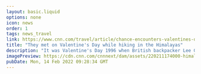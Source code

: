 ```yaml
---
layout: basic.liquid
options: none
icon: news
order: 1
tags: news_travel
link: https://www.cnn.com/travel/article/chance-encounters-valentines-day-himalayas/index.html
title: "They met on Valentine's Day while hiking in the Himalayas"
description: "It was Valentine's Day 1996 when British backpacker Lee Green walked into a mountain lodge in Nepal and encountered New Zealand traveler Mandy Halse for the first time. The two have been exploring the world together ever since. "
imagePreview: https://cdn.cnn.com/cnnnext/dam/assets/220211174000-himalayas-valentines-tz-video-synd-2.jpg
pubDate: Mon, 14 Feb 2022 09:28:34 GMT
---
```

